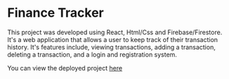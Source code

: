 # Finance Tracker
This project was developed using React, Html/Css and Firebase/Firestore. It's a web application that allows a user to keep track of their transaction history. It's features include, viewing transactions, adding a transaction, deleting a transaction, and a login and registration system.

You can view the deployed project [here](https://finance-tracker-c307e.web.app/)
